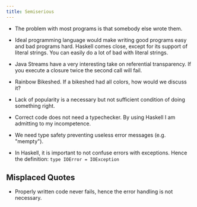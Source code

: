```yaml
---
title: Semiserious
---
```


* The problem with most programs is that somebody else wrote them.

* Ideal programming language would make writing good programs easy and bad programs hard.
  Haskell comes close, except for its support of literal strings.  You can easily do a lot of bad with literal strings.

* Java Streams have a very interesting take on referential transparency. 
  If you execute a closure twice the second call will fail.

* Rainbow Bikeshed.  If a bikeshed had all colors, how would we discuss it?   

* Lack of popularity is a necessary but not sufficient condition of doing something right.  

* Correct code does not need a typechecker.  By using Haskell I am admitting to my incompetence.

* We need type safety preventing useless error messages (e.g. "mempty").

* In Haskell, it is important to not confuse errors with exceptions. Hence the definition:  `type IOError = IOException`

## Misplaced Quotes

* Properly written code never fails, hence the error handling is not necessary.
